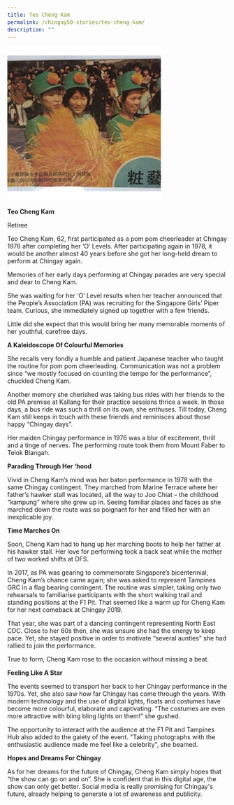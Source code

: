 ```yaml
---
title: Teo Cheng Kam
permalink: /chingay50-stories/teo-cheng-kam/
description: ""
---
```

![Teo Cheng Kam](/images/Chingay50%20Stories/teo-cheng-kam-50storiesimage.jpg)

**Teo Cheng Kam**

Retiree

Teo Cheng Kam, 62, first participated as a pom pom cheerleader at Chingay 1976 after completing her ‘O’ Levels. After participating again in 1978, it would be another almost 40 years before she got her long-held dream to perform at Chingay again.

Memories of her early days performing at Chingay parades are very special and dear to Cheng Kam.

She was waiting for her ‘O’ Level results when her teacher announced that the People’s Association (PA) was recruiting for the Singapore Girls’ Piper team. Curious, she immediately signed up together with a few friends.

Little did she expect that this would bring her many memorable moments of her youthful, carefree days.

**A Kaleidoscope Of Colourful Memories**

She recalls very fondly a humble and patient Japanese teacher who taught the routine for pom pom cheerleading. Communication was not a problem since “we mostly focused on counting the tempo for the performance”, chuckled Cheng Kam.

Another memory she cherished was taking bus rides with her friends to the old PA premise at Kallang for their practice sessions thrice a week.  In those days, a bus ride was such a thrill on its own, she enthuses. Till today, Cheng Kam still keeps in touch with these friends and reminisces about those happy “Chingay days”.

Her maiden Chingay performance in 1976 was a blur of excitement, thrill and a tinge of nerves. The performing route took them from Mount Faber to Telok Blangah.

**Parading Through Her ‘hood**

Vivid in Cheng Kam’s mind was her baton performance in 1978 with the same Chingay contingent. They marched from Marine Terrace where her father’s hawker stall was located, all the way to Joo Chiat – the childhood “kampung” where she grew up in. Seeing familiar places and faces as she marched down the route was so poignant for her and filled her with an inexplicable joy.  

**Time Marches On**

Soon, Cheng Kam had to hang up her marching boots to help her father at his hawker stall. Her love for performing took a back seat while the mother of two worked shifts at DFS.

In 2017, as PA was gearing to commemorate Singapore’s bicentennial, Cheng Kam’s chance came again; she was asked to represent Tampines GRC in a flag bearing contingent.  The routine was simpler, taking only two rehearsals to familiarise participants with the short walking trail and standing positions at the F1 Pit. That seemed like a warm up for Cheng Kam for her next comeback at Chingay 2019.

That year, she was part of a dancing contingent representing North East CDC. Close to her 60s then, she was unsure she had the energy to keep pace. Yet, she stayed positive in order to motivate “several aunties” she had rallied to join the performance.

True to form, Cheng Kam rose to the occasion without missing a beat.

**Feeling Like A Star**

The events seemed to transport her back to her Chingay performance in the 1970s. Yet, she also saw how far Chingay has come through the years.  With modern technology and the use of digital lights, floats and costumes have become more colourful, elaborate and captivating. “The costumes are even more attractive with bling bling lights on them!” she gushed.  

The opportunity to interact with the audience at the F1 Pit and Tampines Hub also added to the gaiety of the event. "Taking photographs with the enthusiastic audience made me feel like a celebrity", she beamed.

**Hopes and Dreams For Chingay**

As for her dreams for the future of Chingay, Cheng Kam simply hopes that “the show can go on and on”. She is confident that in this digital age, the show can only get better. Social media is really promising for Chingay's future, already helping to generate a lot of awareness and publicity.